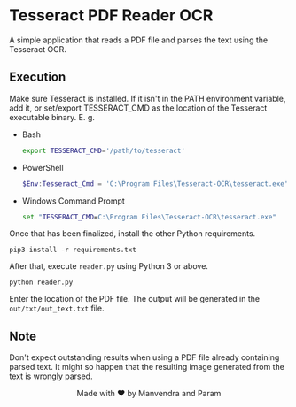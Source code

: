 # Tesseract PDF Reader OCR
A simple application that reads a PDF file
and parses the text using the Tesseract OCR.

## Execution
Make sure Tesseract is installed. If it isn't in the PATH
environment variable, add it, or set/export TESSERACT_CMD
as the location of the Tesseract executable binary.
E. g.
- Bash
  ``` bash
  export TESSERACT_CMD='/path/to/tesseract'
  ```
- PowerShell
  ``` powershell
  $Env:Tesseract_Cmd = 'C:\Program Files\Tesseract-OCR\tesseract.exe'
  ```
- Windows Command Prompt
  ``` cmd
  set "TESSERACT_CMD=C:\Program Files\Tesseract-OCR\tesseract.exe"
  ```

Once that has been finalized, install the other Python requirements.
```
pip3 install -r requirements.txt
```

After that, execute `reader.py` using Python 3 or above.
```
python reader.py
```

Enter the location of the PDF file. The output will be generated in the `out/txt/out_text.txt` file.

## Note
Don't expect outstanding results
when using a PDF file already containing parsed text. It might
so happen that the resulting image generated from the text
is wrongly parsed.

<div align='center'>Made with ❤ by Manvendra and Param</div>